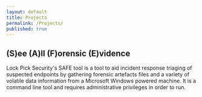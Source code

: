```yaml
---
layout: default
title: Projects
permalink: /Projects/
published: true
---
```


<!--
Where other men blindly follow the truth, Remember, nothing is true.
Where other men are limited by morality or law, Remember, everything is permitted.
We work in the dark to serve the light.
//-->

## (S)ee (A)ll (F)orensic (E)vidence

Lock Pick Security's SAFE tool is a tool to aid incident response triaging of suspected endpoints by gathering forensic artefacts files and a variety of volatile data information from a Microsoft Windows powered machine. It is a command line tool and requires administrative privileges in order to run.

